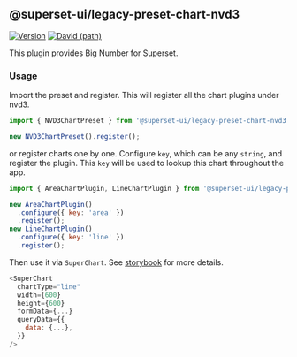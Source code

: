 ## @superset-ui/legacy-preset-chart-nvd3

[![Version](https://img.shields.io/npm/v/@superset-ui/legacy-preset-chart-nvd3.svg?style=flat-square)](https://www.npmjs.com/package/@superset-ui/legacy-preset-chart-nvd3)
[![David (path)](https://img.shields.io/david/apache-superset/superset-ui-plugins.svg?path=packages%2Fsuperset-ui-legacy-preset-chart-nvd3&style=flat-square)](https://david-dm.org/apache-superset/superset-ui-plugins?path=packages/superset-ui-legacy-preset-chart-nvd3)

This plugin provides Big Number for Superset.

### Usage

Import the preset and register. This will register all the chart plugins under nvd3.

```js
import { NVD3ChartPreset } from '@superset-ui/legacy-preset-chart-nvd3';

new NVD3ChartPreset().register();
```

or register charts one by one. Configure `key`, which can be any `string`, and register the plugin. This `key` will be used to lookup this chart throughout the app.

```js
import { AreaChartPlugin, LineChartPlugin } from '@superset-ui/legacy-preset-chart-nvd3';

new AreaChartPlugin()
  .configure({ key: 'area' })
  .register();
new LineChartPlugin()
  .configure({ key: 'line' })
  .register();
```

Then use it via `SuperChart`. See [storybook](https://apache-superset.github.io/superset-ui-plugins/?selectedKind=plugin-chart-nvd3) for more details.

```js
<SuperChart
  chartType="line"
  width={600}
  height={600}
  formData={...}
  queryData={{
    data: {...},
  }}
/>
```
